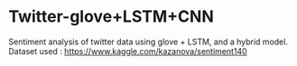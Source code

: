 # Twitter-glove+LSTM+CNN
Sentiment analysis of twitter data using glove + LSTM, and a hybrid model. 
Dataset used : https://www.kaggle.com/kazanova/sentiment140

